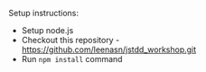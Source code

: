 Setup instructions:

- Setup node.js
- Checkout this repository - https://github.com/leenasn/jstdd_workshop.git
- Run `npm install` command
